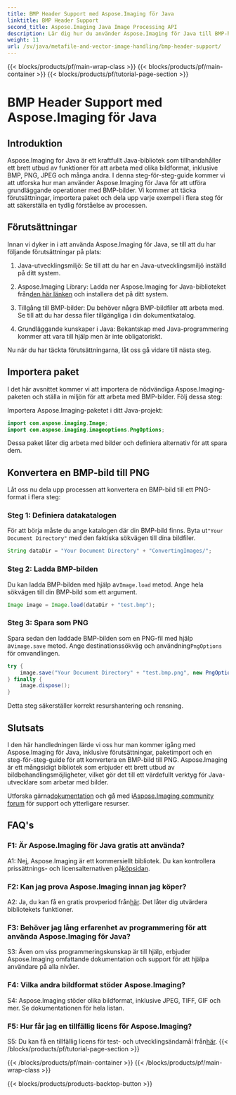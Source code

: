 ```yaml
---
title: BMP Header Support med Aspose.Imaging för Java
linktitle: BMP Header Support
second_title: Aspose.Imaging Java Image Processing API
description: Lär dig hur du använder Aspose.Imaging för Java till BMP-header med lätthet. Importera paket, ladda bilder och spara i olika format steg för steg.
weight: 11
url: /sv/java/metafile-and-vector-image-handling/bmp-header-support/
---
```


{{< blocks/products/pf/main-wrap-class >}}
{{< blocks/products/pf/main-container >}}
{{< blocks/products/pf/tutorial-page-section >}}

# BMP Header Support med Aspose.Imaging för Java

## Introduktion

Aspose.Imaging for Java är ett kraftfullt Java-bibliotek som tillhandahåller ett brett utbud av funktioner för att arbeta med olika bildformat, inklusive BMP, PNG, JPEG och många andra. I denna steg-för-steg-guide kommer vi att utforska hur man använder Aspose.Imaging för Java för att utföra grundläggande operationer med BMP-bilder. Vi kommer att täcka förutsättningar, importera paket och dela upp varje exempel i flera steg för att säkerställa en tydlig förståelse av processen.

## Förutsättningar

Innan vi dyker in i att använda Aspose.Imaging för Java, se till att du har följande förutsättningar på plats:

1. Java-utvecklingsmiljö: Se till att du har en Java-utvecklingsmiljö inställd på ditt system.

2.  Aspose.Imaging Library: Ladda ner Aspose.Imaging for Java-biblioteket från[den här länken](https://releases.aspose.com/imaging/java/) och installera det på ditt system.

3. Tillgång till BMP-bilder: Du behöver några BMP-bildfiler att arbeta med. Se till att du har dessa filer tillgängliga i din dokumentkatalog.

4. Grundläggande kunskaper i Java: Bekantskap med Java-programmering kommer att vara till hjälp men är inte obligatoriskt.

Nu när du har täckta förutsättningarna, låt oss gå vidare till nästa steg.

## Importera paket

I det här avsnittet kommer vi att importera de nödvändiga Aspose.Imaging-paketen och ställa in miljön för att arbeta med BMP-bilder. Följ dessa steg:

Importera Aspose.Imaging-paketet i ditt Java-projekt:

```java
import com.aspose.imaging.Image;
import com.aspose.imaging.imageoptions.PngOptions;
```

Dessa paket låter dig arbeta med bilder och definiera alternativ för att spara dem.

## Konvertera en BMP-bild till PNG

Låt oss nu dela upp processen att konvertera en BMP-bild till ett PNG-format i flera steg:

### Steg 1: Definiera datakatalogen

 För att börja måste du ange katalogen där din BMP-bild finns. Byta ut`"Your Document Directory"` med den faktiska sökvägen till dina bildfiler.

```java
String dataDir = "Your Document Directory" + "ConvertingImages/";
```

### Steg 2: Ladda BMP-bilden

Du kan ladda BMP-bilden med hjälp av`Image.load` metod. Ange hela sökvägen till din BMP-bild som ett argument.

```java
Image image = Image.load(dataDir + "test.bmp");
```

### Steg 3: Spara som PNG

 Spara sedan den laddade BMP-bilden som en PNG-fil med hjälp av`image.save` metod. Ange destinationssökväg och användning`PngOptions` för omvandlingen.

```java
try {
    image.save("Your Document Directory" + "test.bmp.png", new PngOptions());
} finally {
    image.dispose();
}
```

Detta steg säkerställer korrekt resurshantering och rensning.

## Slutsats

I den här handledningen lärde vi oss hur man kommer igång med Aspose.Imaging för Java, inklusive förutsättningar, paketimport och en steg-för-steg-guide för att konvertera en BMP-bild till PNG. Aspose.Imaging är ett mångsidigt bibliotek som erbjuder ett brett utbud av bildbehandlingsmöjligheter, vilket gör det till ett värdefullt verktyg för Java-utvecklare som arbetar med bilder.

 Utforska gärna[dokumentation](https://reference.aspose.com/imaging/java/) och gå med i[Aspose.Imaging community forum](https://forum.aspose.com/) för support och ytterligare resurser.

## FAQ's

### F1: Är Aspose.Imaging för Java gratis att använda?

 A1: Nej, Aspose.Imaging är ett kommersiellt bibliotek. Du kan kontrollera prissättnings- och licensalternativen på[köpsidan](https://purchase.aspose.com/buy).

### F2: Kan jag prova Aspose.Imaging innan jag köper?

A2: Ja, du kan få en gratis provperiod från[här](https://releases.aspose.com/). Det låter dig utvärdera bibliotekets funktioner.

### F3: Behöver jag lång erfarenhet av programmering för att använda Aspose.Imaging för Java?

S3: Även om viss programmeringskunskap är till hjälp, erbjuder Aspose.Imaging omfattande dokumentation och support för att hjälpa användare på alla nivåer.

### F4: Vilka andra bildformat stöder Aspose.Imaging?

S4: Aspose.Imaging stöder olika bildformat, inklusive JPEG, TIFF, GIF och mer. Se dokumentationen för hela listan.

### F5: Hur får jag en tillfällig licens för Aspose.Imaging?

 S5: Du kan få en tillfällig licens för test- och utvecklingsändamål från[här](https://purchase.aspose.com/temporary-license/).
{{< /blocks/products/pf/tutorial-page-section >}}

{{< /blocks/products/pf/main-container >}}
{{< /blocks/products/pf/main-wrap-class >}}

{{< blocks/products/products-backtop-button >}}
